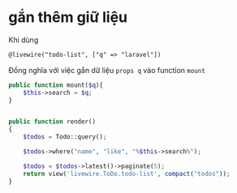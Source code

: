 # gắn thêm giữ liệu


Khi dùng 

```html
@livewire("todo-list", ["q" => "laravel"])
```

Đồng nghĩa với việc gắn dữ liệu `props q` vào function `mount`


```php
public function mount($q){
    $this->search = $q;
}


public function render()
{
    $todos = Todo::query();

    $todos->where("name", "like", "%$this->search%");

    $todos = $todos->latest()->paginate(5);
    return view('livewire.ToDo.todo-list', compact("todos"));
}
```